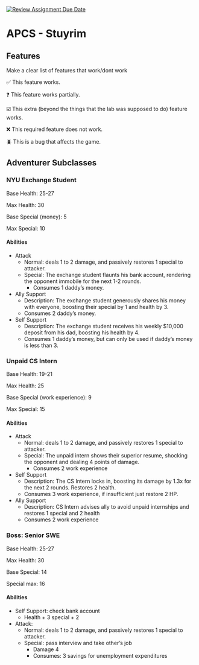 [![Review Assignment Due Date](https://classroom.github.com/assets/deadline-readme-button-22041afd0340ce965d47ae6ef1cefeee28c7c493a6346c4f15d667ab976d596c.svg)](https://classroom.github.com/a/KprAwj1n)
# APCS - Stuyrim

## Features

Make a clear list of features that work/dont work

:white_check_mark: This feature works.

:question: This feature works partially.

:ballot_box_with_check: This extra (beyond the things that the lab was supposed to do) feature works.

:x: This required feature does not work.

:beetle: This is a bug that affects the game.


## Adventurer Subclasses

### NYU Exchange Student
Base Health: 25-27

Max Health: 30

Base Special (money): 5

Max Special: 10

#### Abilities
- Attack
  - Normal: deals 1 to 2 damage, and passively restores 1 special to attacker.
  - Special: The exchange student flaunts his bank account, rendering the opponent immobile for the next 1-2 rounds.
	- Consumes 1 daddy’s money.
- Ally Support
  - Description: The exchange student generously shares his money with everyone, boosting their special by 1 and health by 3.
  - Consumes 2 daddy’s money.
- Self Support
  - Description: The exchange student receives his weekly $10,000 deposit from his dad, boosting his health by 4.
  - Consumes 1 daddy’s money, but can only be used if daddy’s money is less than 3.

### Unpaid CS Intern
Base Health: 19-21

Max Health: 25

Base Special (work experience): 9

Max Special: 15

#### Abilities
- Attack
  - Normal: deals 1 to 2 damage, and passively restores 1 special to attacker.
  - Special: The unpaid intern shows their superior resume, shocking the opponent and dealing 4 points of damage.
	- Consumes 2 work experience
- Self Support
  - Description: The CS Intern locks in, boosting its damage by 1.3x for the next 2 rounds. Restores 2 health.
  - Consumes 3 work experience, if insufficient just restore 2 HP.
- Ally Support
  - Description: CS Intern advises ally to avoid unpaid internships and restores 1 special and 2 health
  - Consumes 2 work experience

### Boss: Senior SWE
Base Health:  25-27

Max Health: 30

Base Special: 14

Special max: 16

#### Abilities
- Self Support: check bank account
  - Health + 3 special + 2
- Attack:
  - Normal: deals 1 to 2 damage, and passively restores 1 special to attacker.
  - Special: pass interview and take other’s job
    - Damage 4
    - Consumes: 3 savings for unemployment expenditures
